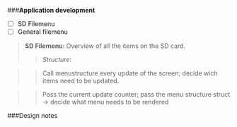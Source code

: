 ###__Application development__
- [ ] SD Filemenu
- [ ] General filemenu

>**SD Filemenu**: Overview of all the items on the SD card.
>> _Structure_:

>> Call menustructure every update of the screen; decide wich items need to be updated.

>> Pass the current update counter; pass the menu structure struct -> decide what menu needs to be rendered
>>



###Design notes
